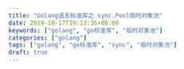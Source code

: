 ```yaml
---
title: "Golang语言标准库之 sync.Pool临时对象池"
date: 2019-10-17T19:13:36+08:00
keywords: ["golang", "go标准库", "临时对象池"]
categories: ["golang"]
tags: ["golang", "go标准库", "sync", "临时对象池"]
draft: true
---
```


